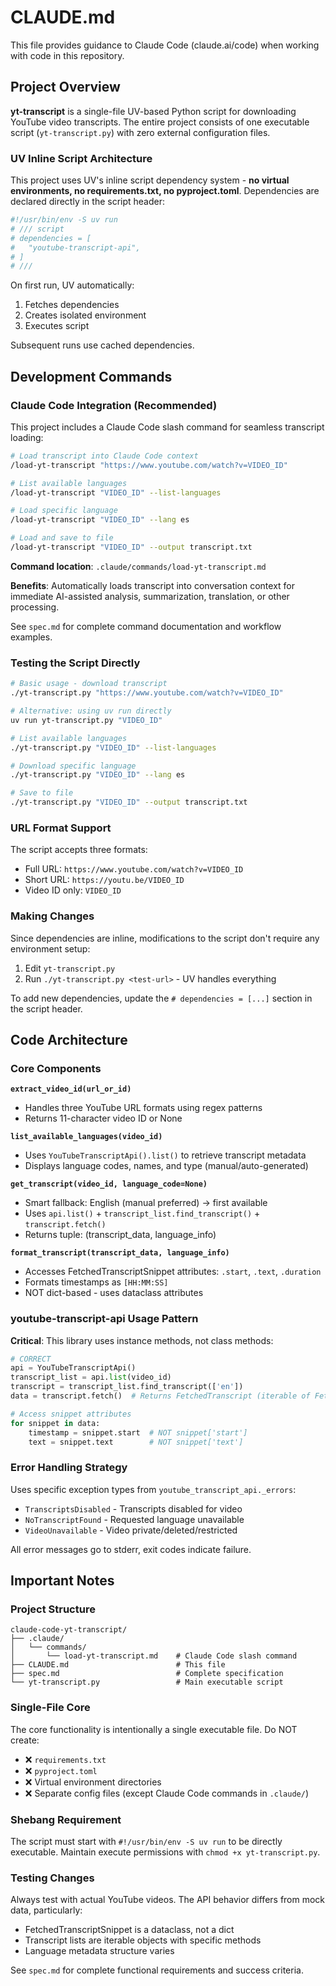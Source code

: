 # CLAUDE.md

This file provides guidance to Claude Code (claude.ai/code) when working with code in this repository.

## Project Overview

**yt-transcript** is a single-file UV-based Python script for downloading YouTube video transcripts. The entire project consists of one executable script (`yt-transcript.py`) with zero external configuration files.

### UV Inline Script Architecture

This project uses UV's inline script dependency system - **no virtual environments, no requirements.txt, no pyproject.toml**. Dependencies are declared directly in the script header:

```python
#!/usr/bin/env -S uv run
# /// script
# dependencies = [
#   "youtube-transcript-api",
# ]
# ///
```

On first run, UV automatically:
1. Fetches dependencies
2. Creates isolated environment
3. Executes script

Subsequent runs use cached dependencies.

## Development Commands

### Claude Code Integration (Recommended)

This project includes a Claude Code slash command for seamless transcript loading:

```bash
# Load transcript into Claude Code context
/load-yt-transcript "https://www.youtube.com/watch?v=VIDEO_ID"

# List available languages
/load-yt-transcript "VIDEO_ID" --list-languages

# Load specific language
/load-yt-transcript "VIDEO_ID" --lang es

# Load and save to file
/load-yt-transcript "VIDEO_ID" --output transcript.txt
```

**Command location**: `.claude/commands/load-yt-transcript.md`

**Benefits**: Automatically loads transcript into conversation context for immediate AI-assisted analysis, summarization, translation, or other processing.

See `spec.md` for complete command documentation and workflow examples.

### Testing the Script Directly

```bash
# Basic usage - download transcript
./yt-transcript.py "https://www.youtube.com/watch?v=VIDEO_ID"

# Alternative: using uv run directly
uv run yt-transcript.py "VIDEO_ID"

# List available languages
./yt-transcript.py "VIDEO_ID" --list-languages

# Download specific language
./yt-transcript.py "VIDEO_ID" --lang es

# Save to file
./yt-transcript.py "VIDEO_ID" --output transcript.txt
```

### URL Format Support

The script accepts three formats:
- Full URL: `https://www.youtube.com/watch?v=VIDEO_ID`
- Short URL: `https://youtu.be/VIDEO_ID`
- Video ID only: `VIDEO_ID`

### Making Changes

Since dependencies are inline, modifications to the script don't require any environment setup:

1. Edit `yt-transcript.py`
2. Run `./yt-transcript.py <test-url>` - UV handles everything

To add new dependencies, update the `# dependencies = [...]` section in the script header.

## Code Architecture

### Core Components

**`extract_video_id(url_or_id)`**
- Handles three YouTube URL formats using regex patterns
- Returns 11-character video ID or None

**`list_available_languages(video_id)`**
- Uses `YouTubeTranscriptApi().list()` to retrieve transcript metadata
- Displays language codes, names, and type (manual/auto-generated)

**`get_transcript(video_id, language_code=None)`**
- Smart fallback: English (manual preferred) → first available
- Uses `api.list()` + `transcript_list.find_transcript()` + `transcript.fetch()`
- Returns tuple: (transcript_data, language_info)

**`format_transcript(transcript_data, language_info)`**
- Accesses FetchedTranscriptSnippet attributes: `.start`, `.text`, `.duration`
- Formats timestamps as `[HH:MM:SS]`
- NOT dict-based - uses dataclass attributes

### youtube-transcript-api Usage Pattern

**Critical**: This library uses instance methods, not class methods:

```python
# CORRECT
api = YouTubeTranscriptApi()
transcript_list = api.list(video_id)
transcript = transcript_list.find_transcript(['en'])
data = transcript.fetch()  # Returns FetchedTranscript (iterable of FetchedTranscriptSnippet objects)

# Access snippet attributes
for snippet in data:
    timestamp = snippet.start  # NOT snippet['start']
    text = snippet.text        # NOT snippet['text']
```

### Error Handling Strategy

Uses specific exception types from `youtube_transcript_api._errors`:
- `TranscriptsDisabled` - Transcripts disabled for video
- `NoTranscriptFound` - Requested language unavailable
- `VideoUnavailable` - Video private/deleted/restricted

All error messages go to stderr, exit codes indicate failure.

## Important Notes

### Project Structure

```
claude-code-yt-transcript/
├── .claude/
│   └── commands/
│       └── load-yt-transcript.md    # Claude Code slash command
├── CLAUDE.md                        # This file
├── spec.md                          # Complete specification
└── yt-transcript.py                 # Main executable script
```

### Single-File Core

The core functionality is intentionally a single executable file. Do NOT create:
- ❌ `requirements.txt`
- ❌ `pyproject.toml`
- ❌ Virtual environment directories
- ❌ Separate config files (except Claude Code commands in `.claude/`)

### Shebang Requirement

The script must start with `#!/usr/bin/env -S uv run` to be directly executable. Maintain execute permissions with `chmod +x yt-transcript.py`.

### Testing Changes

Always test with actual YouTube videos. The API behavior differs from mock data, particularly:
- FetchedTranscriptSnippet is a dataclass, not a dict
- Transcript lists are iterable objects with specific methods
- Language metadata structure varies

See `spec.md` for complete functional requirements and success criteria.
